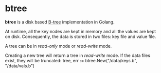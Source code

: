 btree
=====

**btree** is a disk based [B-tree](http://en.wikipedia.org/wiki/B-tree) implementation in Golang. 

At runtime, all the key nodes are kept in memory and all the values are kept on disk. 
Consequently, the data is stored in two files: key file and value file.

A tree can be in *read-only* mode or *read-write* mode. 

Creating a new tree will return a tree in *read-write* mode. If the data files exist, they will be truncated:
    tree, err := btree.New("/data/keys.b", "/data/vals.b")
    
